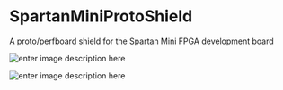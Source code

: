 
# SpartanMiniProtoShield
A proto/perfboard shield for the Spartan Mini FPGA development board


![enter image description here](https://lh3.googleusercontent.com/5qVpYmT0sZBNU-FVloEJaVnc8zznLOWGJlXFOQRpoqFP2urq2RCsV8YWJQ0Zfb1Ukmj-Q-TZ2u_s_CanPM6plXt0vl93WWsXMGmAJ6X04e_FGdXWmluueuL3DgaK_0ytxXYRfn9qwA0EFyRHSK9-e9i4c26NL1U6Tw9FO8JIgMYdpCadA5b9sLI9JIP8TkmBOUC_AoixPfc4wyzUP4wMgSOwWfW7nP135rxMz9hfSxgCtozuorCOlPl-dZSuxdRUzUZQjZr6H-cyH97tO_Mbgq96bkIeFpo75RYsrL4PwKoz84gMbZqtKsKdZBoaJUCX7oSKeLxHzr7RQJ473YN7OgEDN8tFrvmfJKcgZBEoYAIKGQmS1G9w6RQvqzttW0JDQNQHqSNuHOvva7nOt06VC_rDdq207svoCrMu7vDbE7xjNNShYbqlbRwVLr7oMFU5PZFYbg3o8_euSVoDxnuIt9QvladDvE77j1oPGbN4RgNHTb_sOK8kfcmDVIuRhB1K-GrtYkYDx2oSGpCzZylV2n-41uXYfPMcExIErhEYNIcD2Pi2PN-EDiPlpZFVaKjDuzXe7ynWSfGRc1G2BJrQmD9wSZIitCrBUU2k-1HV=w1079-h607-no)

![enter image description here](https://lh3.googleusercontent.com/eeefYKwcRdxxkHmTPi6D5s8xJRYnAHaJXIY_S74f9kfCOiNwfqJWBo3RRuFCKG3pkpjW_MOPYPIFANHKSdgG7zIbD3iJhS0fh_G7nJ1YLpcCfIFpnByOlFWNmZsTXUf8obblsHgcW4ngKCjrV8hUlIvO5yguO3xboJWBDKGeqdaRV-OVYuQEbc93ienMqZIW4HLuNXQxlkSTl3B90KRuGfjQdlPjrq158nac027gjcpQUIr9y2HV9N5HFQmAzGrY37y7gFtuCXeSVXeVe4iLq2mg7VONuE-e2-9HwmFmQ5tz3fMsk-PIWOjzBabLXf_KzeoYV0-ZvPk_YA8MG1haDm_4JOUpVfa9gMx4jAFAGEtJF8sS0VJyimWUc0sugu1ytpZQZI5Dn0qjh6jnlRThrepD3b2oDW14G1AMkfNVC_yFMFf_rqiFoxQ7p_3XLB-QHSVD7XNn9fPk1JSXIleet39pnrnbAjOJiSwwxHf44C0gVR6tvATM0qlyaUNI3DtDN0vCbXIgDY8v2REErIxis63WkERT9Mtce4OJljkHyCwXzpxGe3D0dIxquZcOAwdErh5NEx2gPwp3kfWFIUshTdS3cWxjYE5Mm0evnET3=w1688-h949-k-no)
